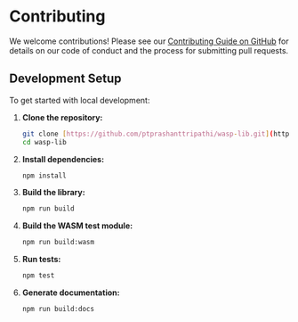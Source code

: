 # Contributing

We welcome contributions! Please see our
[Contributing Guide on GitHub](https://github.com/ptprashanttripathi/wasp-lib/blob/main/CONTRIBUTING.md)
for details on our code of conduct and the process for submitting pull requests.

## Development Setup

To get started with local development:

1.  **Clone the repository:**

    ```bash
    git clone [https://github.com/ptprashanttripathi/wasp-lib.git](https://github.com/ptprashanttripathi/wasp-lib.git)
    cd wasp-lib
    ```

2.  **Install dependencies:**

    ```bash
    npm install
    ```

3.  **Build the library:**
    ```bash
    npm run build
    ```
4.  **Build the WASM test module:**

    ```bash
    npm run build:wasm
    ```

5.  **Run tests:**

    ```bash
    npm test
    ```

6.  **Generate documentation:**
    ```bash
    npm run build:docs
    ```
